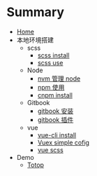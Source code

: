 # Summary

* [Home](README.md)
* 本地环境搭建
	+ scss
		+ [scss install](localEnvironment/scss/scss_install.md)
		+ [scss use](localEnvironment/scss/scss_use.md)
	+ Node
		+ [nvm 管理 node](localEnvironment/node/nvm_install.md)
		+ [npm 使用](localEnvironment/node/npm.md)
		+ [cnpm install](localEnvironment/node/cnpm_install.md)
	+ Gitbook
		+ [gitbook 安装](localEnvironment/gitbook/gitbook.md)
		+ [gitbook 插件](localEnvironment/gitbook/plugin.md)
	+ vue
		+ [vue-cli install](localEnvironment/vue/vue-cli_install.md)
		+ [Vuex simple cofig](localEnvironment/vue/vue_vuex.md)
		+ [vue scss](localEnvironment/vue/vue_scss.md)
* Demo
	+ [Totop](demo/totop.md)
	
